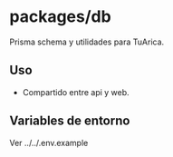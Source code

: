 # packages/db

Prisma schema y utilidades para TuArica.

## Uso
- Compartido entre api y web.

## Variables de entorno
Ver ../../.env.example
